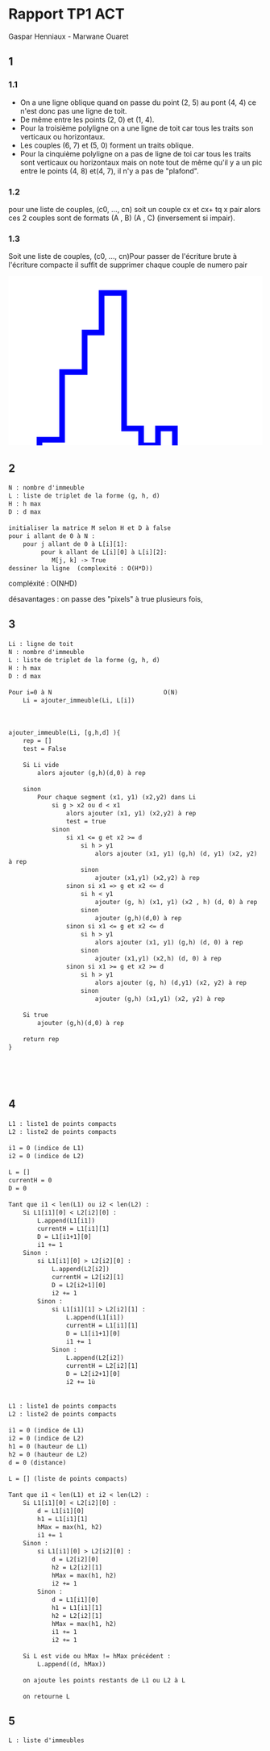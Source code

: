 # Rapport TP1 ACT

Gaspar Henniaux - Marwane Ouaret

## 1 

### 1.1 

- On a une ligne oblique quand on passe du point (2, 5) au pont (4, 4) ce n'est donc pas une ligne de toit.
- De même entre les points (2, 0) et (1, 4).
- Pour la troisième polyligne on a une ligne de toit car tous les traits son verticaux ou horizontaux.
- Les couples (6, 7) et (5, 0) forment un traits oblique.
- Pour la cinquième polyligne on a pas de ligne de toi car tous les traits sont verticaux ou horizontaux mais on note tout de même qu'il y a un pic entre le points (4, 8) et(4, 7), il n'y a pas de "plafond".

### 1.2

pour une liste de couples, (c0, ..., cn) soit un couple cx et cx+ tq x pair alors ces 2 couples sont de formats (A , B) (A , C) (inversement si impair).

### 1.3

Soit une liste de couples, (c0, ..., cn)Pour passer de l'écriture brute à l'écriture compacte il suffit de supprimer chaque couple de numero pair


![](./ligne.svg)

## 2

```
N : nombre d'immeuble
L : liste de triplet de la forme (g, h, d)
H : h max
D : d max

initialiser la matrice M selon H et D à false
pour i allant de 0 à N :
    pour j allant de 0 à L[i][1]:
         pour k allant de L[i][0] à L[i][2]:
            M[j, k] -> True
dessiner la ligne  (complexité : O(H*D))

```

compléxité : O(N*H*D)

désavantages : on passe des "pixels" à true plusieurs fois, 

## 3

```
Li : ligne de toit
N : nombre d'immeuble
L : liste de triplet de la forme (g, h, d)
H : h max
D : d max

Pour i=0 à N                               O(N)
    Li = ajouter_immeuble(Li, L[i])



ajouter_immeuble(Li, [g,h,d] ){
    rep = []
    test = False

    Si Li vide
        alors ajouter (g,h)(d,0) à rep
    
    sinon 
        Pour chaque segment (x1, y1) (x2,y2) dans Li
            si g > x2 ou d < x1
                alors ajouter (x1, y1) (x2,y2) à rep
                test = true
            sinon
                si x1 <= g et x2 >= d
                    si h > y1
                        alors ajouter (x1, y1) (g,h) (d, y1) (x2, y2) à rep
                    sinon 
                        ajouter (x1,y1) (x2,y2) à rep
                sinon si x1 => g et x2 <= d
                    si h < y1
                        ajouter (g, h) (x1, y1) (x2 , h) (d, 0) à rep
                    sinon 
                        ajouter (g,h)(d,0) à rep
                sinon si x1 <= g et x2 <= d
                    si h > y1
                        alors ajouter (x1, y1) (g,h) (d, 0) à rep
                    sinon 
                        ajouter (x1,y1) (x2,h) (d, 0) à rep
                sinon si x1 >= g et x2 >= d
                    si h > y1
                        alors ajouter (g, h) (d,y1) (x2, y2) à rep
                    sinon 
                        ajouter (g,h) (x1,y1) (x2, y2) à rep

    Si true
        ajouter (g,h)(d,0) à rep
                    
    return rep  
}





```

## 4

```
L1 : liste1 de points compacts
L2 : liste2 de points compacts

i1 = 0 (indice de L1)
i2 = 0 (indice de L2)

L = []
currentH = 0
D = 0

Tant que i1 < len(L1) ou i2 < len(L2) :
    Si L1[i1][0] < L2[i2][0] :
        L.append(L1[i1])
        currentH = L1[i1][1]
        D = L1[i1+1][0] 
        i1 += 1
    Sinon :
        si L1[i1][0] > L2[i2][0] :
            L.append(L2[i2])
            currentH = L2[i2][1]
            D = L2[i2+1][0] 
            i2 += 1
        Sinon :
            si L1[i1][1] > L2[i2][1] :
                L.append(L1[i1])
                currentH = L1[i1][1]
                D = L1[i1+1][0]
                i1 += 1
            Sinon :
                L.append(L2[i2])
                currentH = L2[i2][1]
                D = L2[i2+1][0]
                i2 += 1ù


L1 : liste1 de points compacts
L2 : liste2 de points compacts

i1 = 0 (indice de L1)
i2 = 0 (indice de L2)
h1 = 0 (hauteur de L1)
h2 = 0 (hauteur de L2)
d = 0 (distance)

L = [] (liste de points compacts)

Tant que i1 < len(L1) et i2 < len(L2) :
    Si L1[i1][0] < L2[i2][0] :
        d = L1[i1][0]
        h1 = L1[i1][1]
        hMax = max(h1, h2)
        i1 += 1
    Sinon :
        si L1[i1][0] > L2[i2][0] :
            d = L2[i2][0]
            h2 = L2[i2][1]
            hMax = max(h1, h2)
            i2 += 1
        Sinon :
            d = L1[i1][0]
            h1 = L1[i1][1]
            h2 = L2[i2][1]
            hMax = max(h1, h2)
            i1 += 1
            i2 += 1

    Si L est vide ou hMax != hMax précédent :
        L.append((d, hMax))

    on ajoute les points restants de L1 ou L2 à L

    on retourne L

```

## 5

```
L : liste d'immeubles



    

